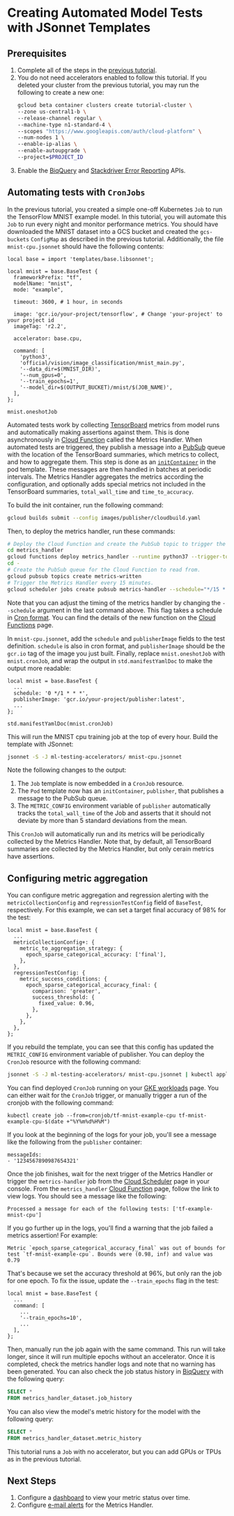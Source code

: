 # Creating Automated Model Tests with JSonnet Templates

## Prerequisites

1. Complete all of the steps in the [previous tutorial](test-templates-basic.md).
1. You do not need accelerators enabled to follow this tutorial. If you deleted your cluster from the previous tutorial, you may run the following to create a new one:
    ```bash
    gcloud beta container clusters create tutorial-cluster \
    --zone us-central1-b \
    --release-channel regular \
    --machine-type n1-standard-4 \
    --scopes "https://www.googleapis.com/auth/cloud-platform" \
    --num-nodes 1 \
    --enable-ip-alias \
    --enable-autoupgrade \
    --project=$PROJECT_ID
    ```
1. Enable the [BiqQuery](console.cloud.google.com/apis/api/bigquery.googleapis.com) and [Stackdriver Error Reporting](console.cloud.google.com/apis/api/clouderrorreporting.googleapis.com) APIs.

## Automating tests with `CronJobs`

In the previous tutorial, you created a simple one-off Kubernetes `Job` to run the TensorFlow MNIST example model. In this tutorial, you will automate this `Job` to run every night and monitor performance metrics. You should have downloaded the MNIST dataset into a GCS bucket and created the `gcs-buckets` `ConfigMap` as described in the previous tutorial. Additionally, the file `mnist-cpu.jsonnet` should have the following contents:

```jsonnet
local base = import 'templates/base.libsonnet';

local mnist = base.BaseTest {
  frameworkPrefix: "tf",
  modelName: "mnist",
  mode: "example",

  timeout: 3600, # 1 hour, in seconds

  image: 'gcr.io/your-project/tensorflow', # Change 'your-project' to your project id
  imageTag: 'r2.2',

  accelerator: base.cpu,

  command: [
    'python3',
    'official/vision/image_classification/mnist_main.py',
    '--data_dir=$(MNIST_DIR)',
    '--num_gpus=0',
    '--train_epochs=1',
    '--model_dir=$(OUTPUT_BUCKET)/mnist/$(JOB_NAME)',
  ],
};

mnist.oneshotJob
```

Automated tests work by collecting [TensorBoard](https://www.tensorflow.org/tensorboard) metrics from model runs and automatically making assertions against them. This is done asynchronously in [Cloud Function](https://cloud.google.com/functions) called the Metrics Handler. When automated tests are triggered, they publish a message into a [PubSub](https://cloud.google.com/pubsub) queue with the location of the TensorBoard summaries, which metrics to collect, and how to aggregate them. This step is done as an [`initContainer`](https://kubernetes.io/docs/concepts/workloads/pods/init-containers/) in the pod template. These messages are then handled in batches at periodic intervals. The Metrics Handler aggregates the metrics according the configuration, and optionally adds special metrics not included in the TensorBoard summaries, `total_wall_time` and `time_to_accuracy`.

To build the init container, run the following command:


```bash
gcloud builds submit --config images/publisher/cloudbuild.yaml
```

Then, to deploy the metrics handler, run these commands:

```bash
# Deploy the Cloud Function and create the PubSub topic to trigger the function.
cd metrics_handler
gcloud functions deploy metrics_handler --runtime python37 --trigger-topic=begin-metrics-handler --memory=1024MB --entry-point=run_main --timeout=500s
cd -
# Create the PubSub queue for the Cloud Function to read from.
gcloud pubsub topics create metrics-written
# Trigger the Metrics Handler every 15 minutes.
gcloud scheduler jobs create pubsub metrics-handler --schedule="*/15 * * * *" --topic=begin-metrics-handler --message-body="{}" --description="Kicks off the metric handler"
```

Note that you can adjust the timing of the metrics handler by changing the `--schedule` argument in the last command above. This flag takes a schedule in [Cron format](https://en.wikipedia.org/wiki/Cron#CRON_expression). You can find the details of the new function on the [Cloud Functions](https://console.cloud.google.com/functions/list) page.

In `mnist-cpu.jsonnet`, add the `schedule` and `publisherImage` fields to the test definition. `schedule` is also in cron format, and `publisherImage` should be the `gcr.io` tag of the image you just built. Finally, replace `mnist.oneshotJob` with `mnist.cronJob`, and wrap the output in `std.manifestYamlDoc` to make the output more readable:

```jsonnet
local mnist = base.BaseTest {
  ...
  schedule: '0 */1 * * *',
  publisherImage: 'gcr.io/your-project/publisher:latest',
  ...
};

std.manifestYamlDoc(mnist.cronJob)
```

This will run the MNIST cpu training job at the top of every hour. Build the template with JSonnet:

```bash
jsonnet -S -J ml-testing-accelerators/ mnist-cpu.jsonnet
```

Note the following changes to the output:

1. The `Job` template is now embedded in a `CronJob` resource.
1. The `Pod` template now has an `initContainer`, `publisher`, that publishes a message to the PubSub queue.
1. The `METRIC_CONFIG` environment variable of `publisher` automatically tracks the `total_wall_time` of the Job and asserts that it should not deviate by more than 5 standard deviations from the mean.

This `CronJob` will automatically run and its metrics will be periodically collected by the Metrics Handler. Note that, by default, all TensorBoard summaries are collected by the Metrics Handler, but only cerain metrics have assertions.

## Configuring metric aggregation

You can configure metric aggregation and regression alerting with the `metricCollectionConfig` and `regressionTestConfig` field of `BaseTest`, respectively. For this example, we can set a target final accuracy of 98% for the test:

```
local mnist = base.BaseTest {
  ...
  metricCollectionConfig+: {
    metric_to_aggregation_strategy: {
      epoch_sparse_categorical_accuracy: ['final'],
    },
  },
  regressionTestConfig: {
    metric_success_conditions: {
      epoch_sparse_categorical_accuracy_final: {
        comparison: 'greater',
        success_threshold: {
          fixed_value: 0.96,
        },
      },
    },
  },
};
```

If you rebuild the template, you can see that this config has updated the `METRIC_CONFIG` environment variable of publisher. You can deploy the `CronJob` resource with the following command:

```bash
jsonnet -S -J ml-testing-accelerators/ mnist-cpu.jsonnet | kubectl apply -f -
```

You can find deployed `CronJob` running on your [GKE workloads](https://console.cloud.google.com/kubernetes/workload) page. You can either wait for the `CronJob` trigger, or manually trigger a run of the cronjob with the following command:

```
kubectl create job --from=cronjob/tf-mnist-example-cpu tf-mnist-example-cpu-$(date +"%Y%m%d%H%M")
```

If you look at the beginning of the logs for your job, you'll see a message like the following from the `publisher` container:

```
messageIds:
- '1234567890987654321'
```

Once the job finishes, wait for the next trigger of the Metrics Handler or trigger the `metrics-handler` job from the [Cloud Scheduler](console.cloud.google.com/cloudscheduler) page in your console. From the `metrics_handler` [Cloud Function](https://pantheon.corp.google.com/functions/list) page, follow the link to view logs. You should see a message like the following:

```
Processed a message for each of the following tests: ['tf-example-mnist-cpu']
```

If you go further up in the logs, you'll find a warning that the job failed a metrics assertion! For example:

```
Metric `epoch_sparse_categorical_accuracy_final` was out of bounds for test `tf-mnist-example-cpu`. Bounds were (0.98, inf) and value was 0.79
```

That's because we set the accuracy threshold at 96%, but only ran the job for one epoch. To fix the issue, update the `--train_epochs` flag in the test:

```
local mnist = base.BaseTest {
  ...
  command: [
    ...
    '--train_epochs=10',
    ...
  ],
};
```

Then, manually run the job again with the same command. This run will take longer, since it will run multiple epochs without an accelerator. Once it is completed, check the metrics handler logs and note that no warning has been generated. You can also check the job status history in [BiqQuery](https://console.cloud.google.com/bigquery) with the following query:

```sql
SELECT *
FROM metrics_handler_dataset.job_history
```

You can also view the model's metric history for the model with the following query:

```sql
SELECT *
FROM metrics_handler_dataset.metric_history
```

This tutorial runs a `Job` with no accelerator, but you can add GPUs or TPUs as in the previous tutorial.

## Next Steps

1. Configure a [dashboard](../../dashboard/README.md) to view your metric status over time.
1. Configure [e-mail alerts](../../metrics_handler/README.md) for the Metrics Handler.
